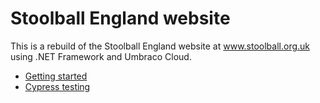 # Stoolball England website

This is a rebuild of the Stoolball England website at www.stoolball.org.uk using .NET Framework and Umbraco Cloud.

- [Getting started](Documentation/GettingStarted.md)
- [Cypress testing](Documentation/Cypress.md)
